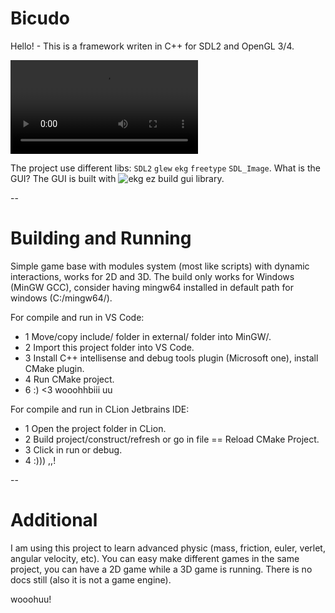 # Bicudo

Hello! -
This is a framework writen in C++ for SDL2 and OpenGL 3/4.

![showcase](https://github.com/MrsRina/bicudo/blob/main/splash/splash-version-3.0.0.mp4)

The project use different libs: `SDL2` `glew` `ekg` `freetype` `SDL_Image`.
What is the GUI? The GUI is built with ![ekg ez build](https://github.com/ekg-ez-build-gui) gui library.

--

# Building and Running

Simple game base with modules system (most like scripts) with dynamic interactions,
works for 2D and 3D.
The build only works for Windows (MinGW GCC), consider having mingw64 installed in default path for
windows (C:/mingw64/).

For compile and run in VS Code:
- 1 Move/copy include/ folder in external/ folder into MinGW/.
- 2 Import this project folder into VS Code.
- 3 Install C++ intellisense and debug tools plugin (Microsoft one), install CMake plugin.
- 4 Run CMake project.
- 6 :) <3 wooohhbiii uu

For compile and run in CLion Jetbrains IDE:
- 1 Open the project folder in CLion.
- 2 Build project/construct/refresh or go in file == Reload CMake Project.
- 3 Click in run or debug.
- 4 :))) ,,!

--

# Additional

I am using this project to learn advanced physic (mass, friction, euler, verlet, angular velocity, etc).
You can easy make different games in the same project, you can have a 2D game while a 3D game is running.
There is no docs still (also it is not a game engine).

wooohuu!
